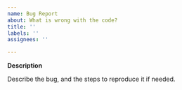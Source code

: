 ```yaml
---
name: Bug Report
about: What is wrong with the code?
title: ''
labels: ''
assignees: ''

---
```


**Description**

Describe the bug, and the steps to reproduce it if needed.
